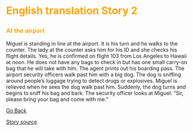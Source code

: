 <h1><p style="color:orange;">English translation Story 2</p></h1>
<p></p>
<h3><p style="color:orange;">At the airport</p></h3>
<p></p>
Miguel is standing in line at the airport. It is his turn and he walks to the counter. The lady at the counter asks him for his ID and she checks his flight details. Yes, he is confirmed on flight 103 from Los Angeles to Hawaii at noon. He does not have any bags to check in but has one small carry-on bag that he will take with him. The agent prints out his boarding pass. The airport security officers walk past him with a big dog. The dog is sniffing around people’s luggage trying to detect drugs or explosives. Miguel is relieved when he sees the dog walk past him. Suddenly, the dog turns and begins to sniff his bag and bark. The security officer looks at Miguel. “Sir, please bring your bag and come with me.”
<br>
<p>
  <a style="float:left;" href="listeningandreading.html" class="btn2">Go Back</a>
  </p>
  <div style="clear:both;"> </div>
  
  <a href="https://www.learnpracticalspanishonline.com/beginner/beginner-readings/absolute-beginner-reading5.html">Story source</a>
